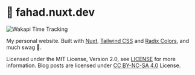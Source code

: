# 🔫 fahad.nuxt.dev
<img src="https://wakapi-qt1b.onrender.com/api/badge/fahad/interval:any/project:www" 
     alt="Wakapi Time Tracking" 
     title="Minimum amount of time spent on this project">

My personal website. Built with [Nuxt](https://nuxt.com), [Tailwind CSS](https://tailwindcss.com) and [Radix Colors](https://www.radix-ui.com/colors), and much swag 🤞.

Licensed under the MIT License, Version 2.0, see [LICENSE](./LICENSE) for more information.
Blog posts are licensed under [CC BY-NC-SA 4.0](https://creativecommons.org/licenses/by-nc-sa/4.0/) License.